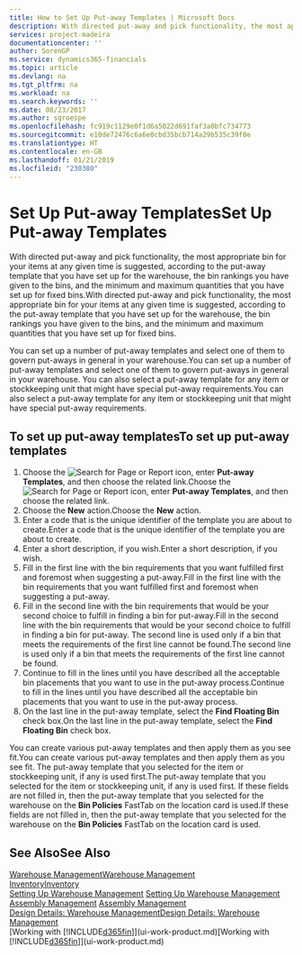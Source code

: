 ```yaml
---
title: How to Set Up Put-away Templates | Microsoft Docs
description: With directed put-away and pick functionality, the most appropriate bin for your items at any given time is suggested, according to the put-away template that you have set up for the warehouse, the bin rankings you have given to the bins, and the minimum and maximum quantities that you have set up for fixed bins.
services: project-madeira
documentationcenter: ''
author: SorenGP
ms.service: dynamics365-financials
ms.topic: article
ms.devlang: na
ms.tgt_pltfrm: na
ms.workload: na
ms.search.keywords: ''
ms.date: 08/23/2017
ms.author: sgroespe
ms.openlocfilehash: fc919c1129e0f1d6a5022d691faf3a0bfc734773
ms.sourcegitcommit: e10de72476c6a6e0cbd35bcb714a29b535c39f0e
ms.translationtype: HT
ms.contentlocale: en-GB
ms.lasthandoff: 01/21/2019
ms.locfileid: "230380"
---
```

# <a name="set-up-put-away-templates"></a><span data-ttu-id="b94c3-103">Set Up Put-away Templates</span><span class="sxs-lookup"><span data-stu-id="b94c3-103">Set Up Put-away Templates</span></span>
<span data-ttu-id="b94c3-104">With directed put-away and pick functionality, the most appropriate bin for your items at any given time is suggested, according to the put-away template that you have set up for the warehouse, the bin rankings you have given to the bins, and the minimum and maximum quantities that you have set up for fixed bins.</span><span class="sxs-lookup"><span data-stu-id="b94c3-104">With directed put-away and pick functionality, the most appropriate bin for your items at any given time is suggested, according to the put-away template that you have set up for the warehouse, the bin rankings you have given to the bins, and the minimum and maximum quantities that you have set up for fixed bins.</span></span>  

<span data-ttu-id="b94c3-105">You can set up a number of put-away templates and select one of them to govern put-aways in general in your warehouse.</span><span class="sxs-lookup"><span data-stu-id="b94c3-105">You can set up a number of put-away templates and select one of them to govern put-aways in general in your warehouse.</span></span> <span data-ttu-id="b94c3-106">You can also select a put-away template for any item or stockkeeping unit that might have special put-away requirements.</span><span class="sxs-lookup"><span data-stu-id="b94c3-106">You can also select a put-away template for any item or stockkeeping unit that might have special put-away requirements.</span></span>  

## <a name="to-set-up-put-away-templates"></a><span data-ttu-id="b94c3-107">To set up put-away templates</span><span class="sxs-lookup"><span data-stu-id="b94c3-107">To set up put-away templates</span></span>  
1.  <span data-ttu-id="b94c3-108">Choose the ![Search for Page or Report](media/ui-search/search_small.png "Search for Page or Report icon") icon, enter **Put-away Templates**, and then choose the related link.</span><span class="sxs-lookup"><span data-stu-id="b94c3-108">Choose the ![Search for Page or Report](media/ui-search/search_small.png "Search for Page or Report icon") icon, enter **Put-away Templates**, and then choose the related link.</span></span>  
2.  <span data-ttu-id="b94c3-109">Choose the **New** action.</span><span class="sxs-lookup"><span data-stu-id="b94c3-109">Choose the **New** action.</span></span>  
3.  <span data-ttu-id="b94c3-110">Enter a code that is the unique identifier of the template you are about to create.</span><span class="sxs-lookup"><span data-stu-id="b94c3-110">Enter a code that is the unique identifier of the template you are about to create.</span></span>  
4.  <span data-ttu-id="b94c3-111">Enter a short description, if you wish.</span><span class="sxs-lookup"><span data-stu-id="b94c3-111">Enter a short description, if you wish.</span></span>  
5.  <span data-ttu-id="b94c3-112">Fill in the first line with the bin requirements that you want fulfilled first and foremost when suggesting a put-away.</span><span class="sxs-lookup"><span data-stu-id="b94c3-112">Fill in the first line with the bin requirements that you want fulfilled first and foremost when suggesting a put-away.</span></span>  
6.  <span data-ttu-id="b94c3-113">Fill in the second line with the bin requirements that would be your second choice to fulfill in finding a bin for put-away.</span><span class="sxs-lookup"><span data-stu-id="b94c3-113">Fill in the second line with the bin requirements that would be your second choice to fulfill in finding a bin for put-away.</span></span> <span data-ttu-id="b94c3-114">The second line is used only if a bin that meets the requirements of the first line cannot be found.</span><span class="sxs-lookup"><span data-stu-id="b94c3-114">The second line is used only if a bin that meets the requirements of the first line cannot be found.</span></span>  
7.  <span data-ttu-id="b94c3-115">Continue to fill in the lines until you have described all the acceptable bin placements that you want to use in the put-away process.</span><span class="sxs-lookup"><span data-stu-id="b94c3-115">Continue to fill in the lines until you have described all the acceptable bin placements that you want to use in the put-away process.</span></span>  
8.  <span data-ttu-id="b94c3-116">On the last line in the put-away template, select the **Find Floating Bin** check box.</span><span class="sxs-lookup"><span data-stu-id="b94c3-116">On the last line in the put-away template, select the **Find Floating Bin** check box.</span></span>  

<span data-ttu-id="b94c3-117">You can create various put-away templates and then apply them as you see fit.</span><span class="sxs-lookup"><span data-stu-id="b94c3-117">You can create various put-away templates and then apply them as you see fit.</span></span> <span data-ttu-id="b94c3-118">The put-away template that you selected for the item or stockkeeping unit, if any is used first.</span><span class="sxs-lookup"><span data-stu-id="b94c3-118">The put-away template that you selected for the item or stockkeeping unit, if any is used first.</span></span> <span data-ttu-id="b94c3-119">If these fields are not filled in, then the put-away template that you selected for the warehouse on the **Bin Policies** FastTab on the location card is used.</span><span class="sxs-lookup"><span data-stu-id="b94c3-119">If these fields are not filled in, then the put-away template that you selected for the warehouse on the **Bin Policies** FastTab on the location card is used.</span></span>  

## <a name="see-also"></a><span data-ttu-id="b94c3-120">See Also</span><span class="sxs-lookup"><span data-stu-id="b94c3-120">See Also</span></span>  
[<span data-ttu-id="b94c3-121">Warehouse Management</span><span class="sxs-lookup"><span data-stu-id="b94c3-121">Warehouse Management</span></span>](warehouse-manage-warehouse.md)  
[<span data-ttu-id="b94c3-122">Inventory</span><span class="sxs-lookup"><span data-stu-id="b94c3-122">Inventory</span></span>](inventory-manage-inventory.md)  
<span data-ttu-id="b94c3-123">[Setting Up Warehouse Management](warehouse-setup-warehouse.md)   </span><span class="sxs-lookup"><span data-stu-id="b94c3-123">[Setting Up Warehouse Management](warehouse-setup-warehouse.md)   </span></span>  
<span data-ttu-id="b94c3-124">[Assembly Management](assembly-assemble-items.md)  </span><span class="sxs-lookup"><span data-stu-id="b94c3-124">[Assembly Management](assembly-assemble-items.md)  </span></span>  
[<span data-ttu-id="b94c3-125">Design Details: Warehouse Management</span><span class="sxs-lookup"><span data-stu-id="b94c3-125">Design Details: Warehouse Management</span></span>](design-details-warehouse-management.md)  
<span data-ttu-id="b94c3-126">[Working with [!INCLUDE[d365fin](includes/d365fin_md.md)]](ui-work-product.md)</span><span class="sxs-lookup"><span data-stu-id="b94c3-126">[Working with [!INCLUDE[d365fin](includes/d365fin_md.md)]](ui-work-product.md)</span></span>

